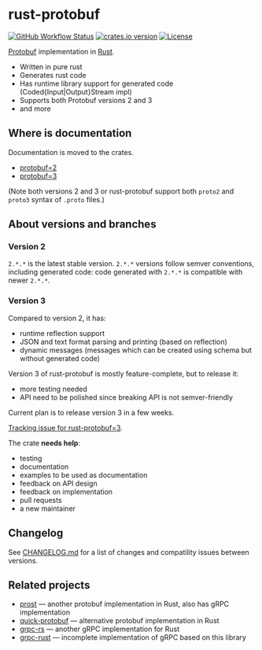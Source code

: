 rust-protobuf
=============

<!-- https://travis-ci.org/stepancheg/rust-protobuf.png -->
[![GitHub Workflow Status](https://img.shields.io/github/workflow/status/stepancheg/rust-protobuf/CI)](https://github.com/stepancheg/rust-protobuf/actions?query=workflow%3ACI)
[![crates.io version](https://img.shields.io/crates/v/protobuf.svg)](https://crates.io/crates/protobuf)
[![License](https://img.shields.io/crates/l/protobuf.svg)](https://github.com/stepancheg/rust-protobuf/blob/master/LICENSE.txt)

[Protobuf](https://developers.google.com/protocol-buffers/docs/overview) implementation in [Rust](https://www.rust-lang.org/).

* Written in pure rust
* Generates rust code
* Has runtime library support for generated code
  (Coded{Input|Output}Stream impl)
* Supports both Protobuf versions 2 and 3
* and more

## Where is documentation

Documentation is moved to the crates.

* [protobuf=2](https://docs.rs/protobuf/=2)
* [protobuf=3](https://docs.rs/protobuf/>=3.0.0-alpha)

(Note both versions 2 and 3 or rust-protobuf support both `proto2` and `proto3`
syntax of `.proto` files.)

## About versions and branches

### Version 2

`2.*.*` is the latest stable version. `2.*.*` versions follow semver conventions,
including generated code: code generated with `2.*.*` is compatible with newer `2.*.*`.

### Version 3

Compared to version 2, it has:
* runtime reflection support
* JSON and text format parsing and printing (based on reflection)
* dynamic messages (messages which can be created using schema but without generated code)

Version 3 of rust-protobuf is mostly feature-complete, but to release it:
* more testing needed
* API need to be polished since breaking API is not semver-friendly

Current plan is to release version 3 in a few weeks.

[Tracking issue for rust-protobuf=3](https://github.com/stepancheg/rust-protobuf/issues/518).

The crate **needs help**:
* testing
* documentation
* examples to be used as documentation
* feedback on API design
* feedback on implementation
* pull requests
* a new maintainer

## Changelog

See [CHANGELOG.md](CHANGELOG-before-3.md) for a list of changes and compatility issues between versions.

## Related projects

* [prost](https://github.com/danburkert/prost) — another protobuf implementation in Rust, also has gRPC implementation
* [quick-protobuf](https://github.com/tafia/quick-protobuf) — alternative protobuf implementation in Rust
* [grpc-rs](https://github.com/pingcap/grpc-rs/) — another gRPC implementation for Rust
* [grpc-rust](https://github.com/stepancheg/grpc-rust) — incomplete implementation of gRPC based on this library
